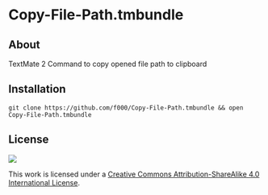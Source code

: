 # Copy-File-Path.tmbundle

## About

TextMate 2 Command to copy opened file path to clipboard

## Installation

    git clone https://github.com/f000/Copy-File-Path.tmbundle && open Copy-File-Path.tmbundle

## License

[<img src="https://i.creativecommons.org/l/by-sa/4.0/88x31.png">](http://creativecommons.org/licenses/by-sa/4.0/)

This work is licensed under a [Creative Commons Attribution-ShareAlike 4.0 International License](http://creativecommons.org/licenses/by-sa/4.0/).